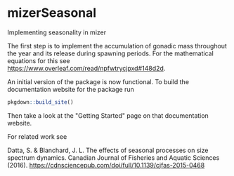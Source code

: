 # mizerSeasonal

Implementing seasonality in mizer

The first step is to implement the accumulation of gonadic mass throughout the year and its release during spawning periods. For the mathematical equations for this see <https://www.overleaf.com/read/npfwtrycjpxd#148d2d>. 

An initial version of the package is now functional. To build the documentation website for the package run
``` r
pkgdown::build_site()
```
Then take a look at the "Getting Started" page on that documentation website. 

For related work see

Datta, S. & Blanchard, J. L. The effects of seasonal processes on size spectrum dynamics. Canadian Journal of Fisheries and Aquatic Sciences (2016). <https://cdnsciencepub.com/doi/full/10.1139/cjfas-2015-0468>

